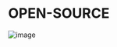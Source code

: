 # OPEN-SOURCE

![image](https://github.com/abir5005/OPEN-SOURCE/assets/117136133/a38c25fe-6165-4d7a-9a33-1ffb9a8b41ff)
